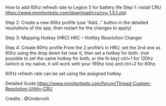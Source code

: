 How to add 60hz refresh rate to Legion 5 for battery life
Step 1: install CRU
https://www.monitortests.com/download/cru/cru-1.5.1.zip)

Step 2: Create a new 60hz profile
(use “Add…” button in the detailed resolutions of the app, then restart for the changes to apply)

Step 3: Mapping Hotkey (HRC)
HRC – HotKey Resolution Changer

Step 4: Create 60Hz profile
From the 2 profile’s in HRU, set the 2nd one as 60hz using the drop down list near it, then set a hotkey for both. (not possible to set the same hotkey for both, or the fn key)
ctrl+1 for 120hz (which is my native, it will work with your 165hz too) and ctrl+2 for 60hz.

60Hz refresh rate can be set using the assigned hotkey

Detailed Guide
https://www.monitortests.com/forum/Thread-Custom-Resolution-Utility-CRU

Credits : @Undervolt
